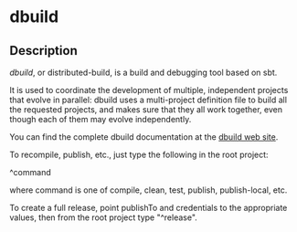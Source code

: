 # dbuild

## Description

*dbuild*, or distributed-build, is a build and debugging tool based on sbt.

It is used to coordinate the development of multiple, independent projects
that evolve in parallel: dbuild uses a multi-project definition file to build
all the requested projects, and makes sure that they all work together, even
though each of them may evolve independently.

You can find the complete dbuild documentation at the
[dbuild web site](http://typesafehub.github.com/distributed-build).

To recompile, publish, etc., just type the following in the root project:

  ^command

where command is one of compile, clean, test, publish, publish-local, etc.

To create a full release, point publishTo and credentials to the appropriate
values, then from the root project type "^release".
